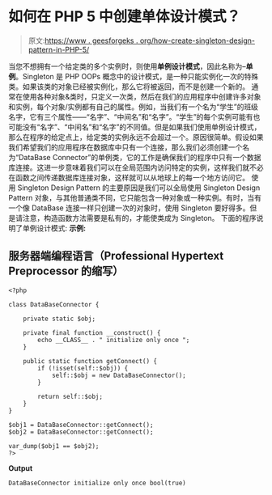 # 如何在 PHP 5 中创建单体设计模式？

> 原文:[https://www . geesforgeks . org/how-create-singleton-design-pattern-in-PHP-5/](https://www.geeksforgeeks.org/how-to-create-singleton-design-pattern-in-php-5/)

当您不想拥有一个给定类的多个实例时，则使用**单例设计模式**，因此名称为–**单例**。Singleton 是 PHP OOPs 概念中的设计模式，是一种只能实例化一次的特殊类。如果该类的对象已经被实例化，那么它将被返回，而不是创建一个新的。
通常在使用各种对象&类时，只定义一次类，然后在我们的应用程序中创建许多对象和实例，每个对象/实例都有自己的属性。例如，当我们有一个名为“学生”的班级名字，它有三个属性——“名字”、“中间名”和“名字”。“学生”的每个实例可能有也可能没有“名字”、“中间名”和“名字”的不同值。但是如果我们使用单例设计模式，那么在程序的给定点上，给定类的实例永远不会超过一个。原因很简单。假设如果我们希望我们的应用程序在数据库中只有一个连接，那么我们必须创建一个名为“DataBase Connector”的单例类，它的工作是确保我们的程序中只有一个数据库连接。这进一步意味着我们可以在全局范围内访问特定的实例，这样我们就不必在函数之间传递数据库连接对象，这样就可以从地球上的每一个地方访问它。
使用 Singleton Design Pattern 的主要原因是我们可以全局使用 Singleton Design Pattern 对象，与其他普通类不同，它只能包含一种对象或一种实例。有时，当有一个像 DataBase 连接一样只创建一次的对象时，使用 Singleton 要好得多。但是请注意，构造函数方法需要是私有的，才能使类成为 Singleton。
下面的程序说明了单例设计模式:
**示例:**

## 服务器端编程语言（Professional Hypertext Preprocessor 的缩写）

```
<?php

class DataBaseConnector {

    private static $obj;

    private final function __construct() {
        echo __CLASS__ . " initialize only once ";
    }

    public static function getConnect() {
        if (!isset(self::$obj)) {
            self::$obj = new DataBaseConnector();
        }

        return self::$obj;
    }
}

$obj1 = DataBaseConnector::getConnect();
$obj2 = DataBaseConnector::getConnect();

var_dump($obj1 == $obj2);
?>
```

**Output**

```
DataBaseConnector initialize only once bool(true)

```